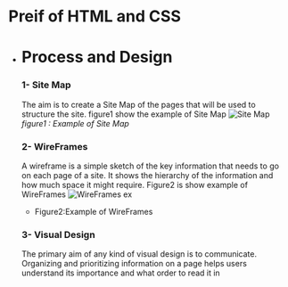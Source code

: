 # **Preif of HTML and CSS**

* # **Process and Design**
  ### 1- Site Map
    The aim is to create a Site Map
    of the pages that will be used
    to structure the site. figure1 show the example of Site Map
    ![Site Map](https://d2slcw3kip6qmk.cloudfront.net/marketing/pages/consideration-page/site-map/Education-Site-Map-Example@2x.png) 
    *figure1 : Example of Site Map*

  ### 2- WireFrames
    A wireframe is a simple sketch of the key information that needs to go on each page of a site. It shows the hierarchy of the information and how much space it might require. Figure2 is show example of WireFrames
    ![WireFrames ex](https://images.edrawmax.com/images/knowledge/what-is-wireframe.jpg)
    * Figure2:Example of WireFrames
  ### 3- Visual Design
    The primary aim of any kind of visual design is to communicate. Organizing and prioritizing information on a page helps users understand its importance and what order to read it in